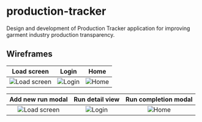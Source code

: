 production-tracker
==================

Design and development of Production Tracker application for improving garment industry production transparency.

## Wireframes

| Load screen   | Login         | Home  |
| :-----------: |:-------------:| :----:|
| ![Load screen](https://github.com/urbanlaunchpad/production-tracker/blob/master/assets/img/NMG_production-tracker_wireframes-01.png?raw=true) | ![Login](https://raw.githubusercontent.com/urbanlaunchpad/production-tracker/master/assets/img/NMG_production-tracker_wireframes-02.png) | ![Home](https://github.com/urbanlaunchpad/production-tracker/blob/master/assets/img/NMG_production-tracker_wireframes-03.png?raw=true) |

| Add new run modal | Run detail view | Run completion modal  |
| :---------------: |:---------------:| :--------------------:|
| ![Load screen](https://github.com/urbanlaunchpad/production-tracker/blob/master/assets/img/NMG_production-tracker_wireframes-04.png?raw=true) | ![Login](https://raw.githubusercontent.com/urbanlaunchpad/production-tracker/master/assets/img/NMG_production-tracker_wireframes-07.png) | ![Home](https://github.com/urbanlaunchpad/production-tracker/blob/master/assets/img/NMG_production-tracker_wireframes-08.png?raw=true) |